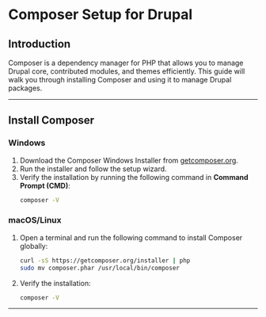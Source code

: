 # Composer Setup for Drupal

## Introduction

Composer is a dependency manager for PHP that allows you to manage Drupal core, contributed modules, and themes efficiently. This guide will walk you through installing Composer and using it to manage Drupal packages.

---

## Install Composer

### Windows

1. Download the Composer Windows Installer from [getcomposer.org](https://getcomposer.org).
2. Run the installer and follow the setup wizard.
3. Verify the installation by running the following command in **Command Prompt (CMD)**:
    ```bash
    composer -V
    ```

### macOS/Linux

1. Open a terminal and run the following command to install Composer globally:
    ```bash
    curl -sS https://getcomposer.org/installer | php
    sudo mv composer.phar /usr/local/bin/composer
    ```
2. Verify the installation:
    ```bash
    composer -V
    ```

---
